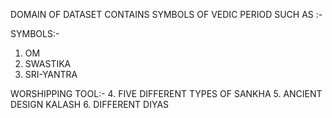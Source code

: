  DOMAIN OF DATASET CONTAINS SYMBOLS OF VEDIC PERIOD SUCH AS :-

SYMBOLS:-
1. OM
2. SWASTIKA
3. SRI-YANTRA

WORSHIPPING TOOL:-
4. FIVE DIFFERENT TYPES OF SANKHA
5. ANCIENT DESIGN KALASH
6. DIFFERENT DIYAS
